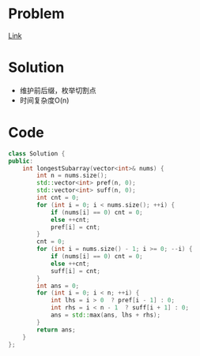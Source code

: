# Problem
[Link](https://leetcode-cn.com/problems/longest-subarray-of-1s-after-deleting-one-element/)

# Solution
* 维护前后缀，枚举切割点
* 时间复杂度O(n)

# Code
```cpp
class Solution {
public:
    int longestSubarray(vector<int>& nums) {
        int n = nums.size();
        std::vector<int> pref(n, 0);
        std::vector<int> suff(n, 0);
        int cnt = 0;
        for (int i = 0; i < nums.size(); ++i) {
            if (nums[i] == 0) cnt = 0;
            else ++cnt;
            pref[i] = cnt;
        }
        cnt = 0;
        for (int i = nums.size() - 1; i >= 0; --i) {
            if (nums[i] == 0) cnt = 0;
            else ++cnt;
            suff[i] = cnt;
        }
        int ans = 0;
        for (int i = 0; i < n; ++i) {
            int lhs = i > 0  ? pref[i - 1] : 0;
            int rhs = i < n - 1  ? suff[i + 1] : 0;
            ans = std::max(ans, lhs + rhs);
        }
        return ans;
    }
};
```